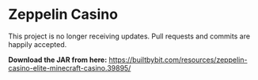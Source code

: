 # Zeppelin Casino
This project is no longer receiving updates. Pull requests and commits are happily accepted.

**Download the JAR from here:** https://builtbybit.com/resources/zeppelin-casino-elite-minecraft-casino.39895/
